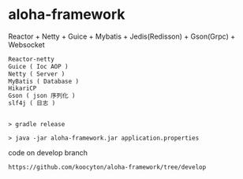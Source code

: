 # aloha-framework

Reactor + Netty + Guice + Mybatis + Jedis(Redisson) + Gson(Grpc) + Websocket

``` html
Reactor-netty
Guice ( Ioc AOP )
Netty ( Server )
MyBatis ( Database )
HikariCP
Gson ( json 序列化 )
slf4j ( 日志 )
```

``` buid

> gradle release

> java -jar aloha-framework.jar application.properties

```

code on develop branch

``` html
https://github.com/koocyton/aloha-framework/tree/develop
```